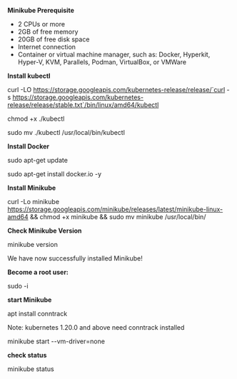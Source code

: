 **Minikube Prerequisite**

- 2 CPUs or more
- 2GB of free memory
- 20GB of free disk space
- Internet connection
- Container or virtual machine manager, such as: Docker, Hyperkit, Hyper-V, KVM, Parallels, Podman, VirtualBox, or VMWare

**Install kubectl**

curl -LO https://storage.googleapis.com/kubernetes-release/release/`curl -s https://storage.googleapis.com/kubernetes-release/release/stable.txt`/bin/linux/amd64/kubectl

chmod +x ./kubectl

sudo mv ./kubectl /usr/local/bin/kubectl

**Install Docker**

sudo apt-get update

sudo apt-get install docker.io -y

**Install Minikube**

curl -Lo minikube https://storage.googleapis.com/minikube/releases/latest/minikube-linux-amd64 && chmod +x minikube && sudo mv minikube /usr/local/bin/

**Check Minikube Version**

minikube version

We have now successfully installed Minikube!

**Become a root user:**

sudo -i

**start Minikube**

apt install conntrack

Note: kubernetes 1.20.0 and above need conntrack installed

minikube start --vm-driver=none

**check status**

minikube status

